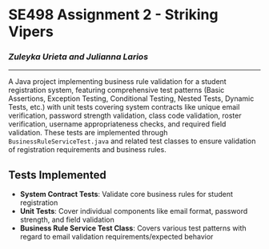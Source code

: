 # SE498 Assignment 2 - Striking Vipers
### *Zuleyka Urieta and Julianna Larios*
---


A Java project implementing business rule validation for a student registration system, featuring comprehensive test patterns (Basic Assertions, Exception Testing, Conditional Testing, Nested Tests, Dynamic Tests, etc.) with unit tests covering system contracts like unique email verification, password strength validation, class code validation, roster verification, username appropriateness checks, and required field validation. These tests are implemented through `BusinessRuleServiceTest.java` and related test classes to ensure  validation of registration requirements and business rules.

## Tests Implemented 

- **System Contract Tests**: Validate core business rules for student registration
- **Unit Tests**: Cover individual components like email format, password strength, and field validation
- **Business Rule Service Test Class**: Covers various test patterns with regard to email validation requirements/expected behavior

